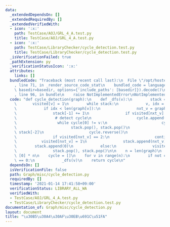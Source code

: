 ```yaml
---
data:
  _extendedDependsOn: []
  _extendedRequiredBy: []
  _extendedVerifiedWith:
  - icon: ':x:'
    path: TestCase/AOJ/GRL_4_A.test.py
    title: TestCase/AOJ/GRL_4_A.test.py
  - icon: ':x:'
    path: TestCase/LibraryChecker/cycle_detection.test.py
    title: TestCase/LibraryChecker/cycle_detection.test.py
  _isVerificationFailed: true
  _pathExtension: py
  _verificationStatusIcon: ':x:'
  attributes:
    links: []
  bundledCode: "Traceback (most recent call last):\n  File \"/opt/hostedtoolcache/Python/3.9.1/x64/lib/python3.9/site-packages/onlinejudge_verify/documentation/build.py\"\
    , line 71, in _render_source_code_stat\n    bundled_code = language.bundle(stat.path,\
    \ basedir=basedir, options={'include_paths': [basedir]}).decode()\n  File \"/opt/hostedtoolcache/Python/3.9.1/x64/lib/python3.9/site-packages/onlinejudge_verify/languages/python.py\"\
    , line 96, in bundle\n    raise NotImplementedError\nNotImplementedError\n"
  code: "def cycle_detection(graph):\n    def _dfs(v):\n        stack = [v, 0]\n \
    \       visited[v] = 1\n        while stack:\n            v, idx = stack[-2:]\n\
    \            if idx < len(graph[v]):\n                nxt_v = graph[v][idx]\n\
    \                stack[-1] += 1\n                if visited[nxt_v] == 1:\n   \
    \                 # detect cycle\n                    cycle.append(nxt_v)\n  \
    \                  while cycle[0] != v:\n                        cycle.append(v)\n\
    \                        stack.pop(), stack.pop()\n                        v =\
    \ stack[-2]\n                    cycle.reverse()\n                    return\n\
    \                if visited[nxt_v] == 2:\n                    continue\n     \
    \           visited[nxt_v] = 1\n                stack.append(nxt_v)\n        \
    \        stack.append(0)\n            else:\n                visited[v] = 2\n\
    \                stack.pop(), stack.pop()\n\n    n = len(graph)\n    visited =\
    \ [0] * n\n    cycle = []\n    for v in range(n):\n        if not cycle and visited[v]\
    \ == 0:\n            _dfs(v)\n    return cycle\n"
  dependsOn: []
  isVerificationFile: false
  path: Graph/misc/cycle_detection.py
  requiredBy: []
  timestamp: '2021-01-14 17:41:58+09:00'
  verificationStatus: LIBRARY_ALL_WA
  verifiedWith:
  - TestCase/AOJ/GRL_4_A.test.py
  - TestCase/LibraryChecker/cycle_detection.test.py
documentation_of: Graph/misc/cycle_detection.py
layout: document
title: "\u30B5\u30A4\u30AF\u30EB\u691C\u51FA"
---
```

